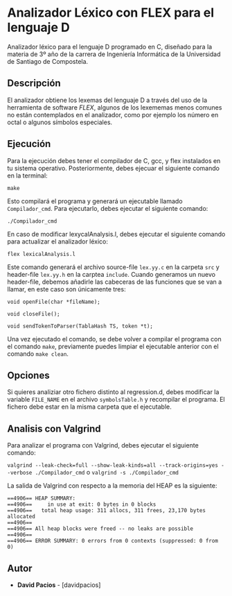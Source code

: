 # Analizador Léxico con FLEX para el lenguaje D

Analizador léxico para el lenguaje D programado en C, diseñado para la materia de 3º año de la carrera de  Ingeniería Informática de la Universidad de Santiago de Compostela. 

## Descripción
El analizador obtiene los lexemas del lenguaje D a través del uso de la herramienta de software *FLEX*, algunos de los lexememas menos comunes no están contemplados en el analizador, como por ejemplo los número en octal o algunos símbolos especiales.

## Ejecución
Para la ejecución debes tener el compilador de C, gcc, y flex instalados en tu sistema operativo. Posteriormente, debes ejecuar el siguiente comando en la terminal:

```make```

Esto compilará el programa y generará un ejecutable llamado ```Compilador_cmd```. Para ejecutarlo, debes ejecutar el siguiente comando:

```./Compilador_cmd```

En caso de modificar lexycalAnalysis.l, debes ejecutar el siguiente comando para actualizar el analizador léxico:

```flex lexicalAnalysis.l```

Este comando generará el archivo source-file ```lex.yy.c``` en la carpeta ```src``` y header-file ```lex.yy.h``` en la carptea ```include```. Cuando generamos un nuevo header-file, debemos añadirle las cabeceras de las funciones que se van a llamar, en este caso son únicamente tres:

```void openFile(char *fileName);```

```void closeFile();```

```void sendTokenToParser(TablaHash TS, token *t);```

Una vez ejecutado el comando, se debe volver a compilar el programa con el comando ```make```, previamente puedes limpiar el ejecutable anterior con el comando ```make clean```.

## Opciones
Si quieres analiziar otro fichero distinto al regression.d, debes modificar la variable ```FILE_NAME``` en el archivo ```symbolsTable.h``` y recompilar el programa. El fichero debe estar en la misma carpeta que el ejecutable.

## Analisis con Valgrind
Para analizar el programa con Valgrind, debes ejecutar el siguiente comando:

```valgrind --leak-check=full --show-leak-kinds=all --track-origins=yes --verbose ./Compilador_cmd``` o ```valgrind -s ./Compilador_cmd```

La salida de Valgrind con respecto a la memoria del HEAP es la siguiente:

```==4906==
==4906== HEAP SUMMARY:
==4906==     in use at exit: 0 bytes in 0 blocks
==4906==   total heap usage: 311 allocs, 311 frees, 23,170 bytes allocated
==4906==
==4906== All heap blocks were freed -- no leaks are possible
==4906==
==4906== ERROR SUMMARY: 0 errors from 0 contexts (suppressed: 0 from 0)
```

## Autor
* **David Pacios** - [davidpacios]
